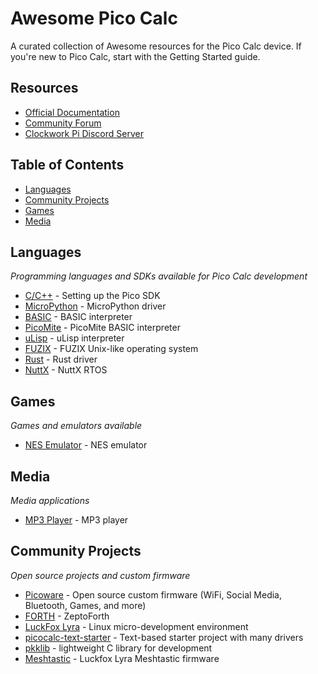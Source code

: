 # Awesome Pico Calc
A curated collection of Awesome resources for the Pico Calc device. If you're new to Pico Calc, start with the Getting Started guide.

## Resources
- [Official Documentation](https://github.com/clockworkpi/PicoCalc)
- [Community Forum](https://forum.clockworkpi.com/c/picocalc)
- [Clockwork Pi Discord Server](https://discord.gg/XKGGkPM)

## Table of Contents
- [Languages](#languages)
- [Community Projects](#community-projects)
- [Games](#games)
- [Media](#media)

## Languages
*Programming languages and SDKs available for Pico Calc development*
- [C/C++](https://github.com/clockworkpi/PicoCalc/blob/master/wiki/Setting-Up-the-Pico-SDK-on-Linux-for-Pico-Development.md) - Setting up the Pico SDK
- [MicroPython](https://github.com/zenodante/PicoCalc-micropython-driver) - MicroPython driver
- [BASIC](https://github.com/rlauzon54/PicoCalcBasic) - BASIC interpreter
- [PicoMite](https://github.com/clockworkpi/PicoCalc/tree/master/Code/PicoMite) - PicoMite BASIC interpreter
- [uLisp](https://github.com/clockworkpi/PicoCalc/tree/master/Code/uLisp) - uLisp interpreter
- [FUZIX](https://github.com/clockworkpi/PicoCalc/tree/master/Code/FUZIX) - FUZIX Unix-like operating system 
- [Rust](https://github.com/A-I-nstein/clockworkpi-picocalc-rust) - Rust driver 
- [NuttX](https://github.com/shtirlic/picocalc-nx) - NuttX RTOS 


## Games
*Games and emulators available*
- [NES Emulator](https://github.com/clockworkpi/PicoCalc/tree/master/Code/NES) - NES emulator

## Media
*Media applications*
- [MP3 Player](https://github.com/clockworkpi/PicoCalc/tree/master/Code/MP3Player) - MP3 player

## Community Projects
*Open source projects and custom firmware*
- [Picoware](https://github.com/jblanked/Picoware) - Open source custom firmware (WiFi, Social Media, Bluetooth, Games, and more)
- [FORTH](https://github.com/tabemann/zeptoforth/tree/picocalc-devel) - ZeptoForth
- [LuckFox Lyra](https://github.com/nekocharm/picocalc-luckfox-lyra) - Linux micro-development environment
- [picocalc-text-starter](https://github.com/BlairLeduc/picocalc-text-starter/tree/main) - Text-based starter project with many drivers
- [pkklib](https://github.com/redbug26/pkklib) - lightweight C library for development
- [Meshtastic](https://github.com/markbirss/MeshCalc) - Luckfox Lyra Meshtastic firmware
